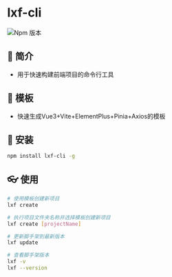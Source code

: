 # lxf-cli
![Npm 版本](https://img.shields.io/badge/lxf-cli_v0.0.1-green)

## 📑 简介
- 用于快速构建前端项目的命令行工具

## 📓 模板
- 快速生成Vue3+Vite+ElementPlus+Pinia+Axios的模板

## 🚩 安装

```bash
npm install lxf-cli -g
```

## 👓 使用

```bash
# 使用模板创建新项目
lxf create

# 执行项目文件夹名称并选择模板创建新项目
lxf create [projectName]

# 更新脚手架到最新版本
lxf update

# 查看脚手架版本
lxf -v
lxf --version

```


